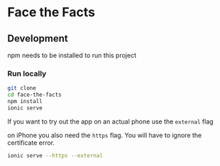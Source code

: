 # Face the Facts

## Development
npm needs to be installed to run this project

### Run locally
```zsh
git clone 
cd face-the-facts
npm install
ionic serve
```

If you want to try out the app on an actual phone use the `external` flag

on iPhone you also need the `https` flag. You will have to ignore the certificate error.

```zsh
ionic serve --https --external
```